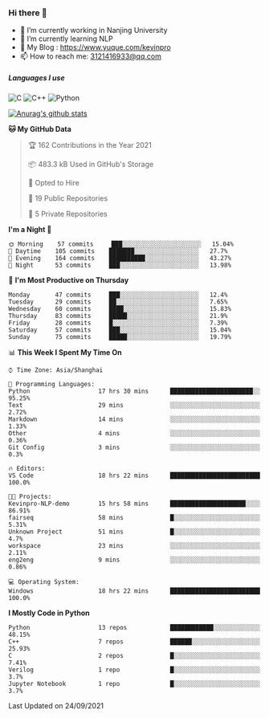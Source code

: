 ### Hi there 👋

- 🔭 I’m currently working in Nanjing University
- 🌱 I’m currently learning NLP
- 👯 My Blog : https://www.yuque.com/kevinpro
- 📫 How to reach me: 3121416933@qq.com

##### Languages I use
![C](https://img.shields.io/badge/-C-000000?style=flat&logo=c)
![C++](https://img.shields.io/badge/-C++-000000?style=flat&logo=c%2B%2B)
![Python](https://img.shields.io/badge/-Python-000000?style=flat&logo=python)

[![Anurag's github stats](https://github-readme-stats.vercel.app/api?username=Ricardokevins)](https://github.com/anuraghazra/github-readme-stats)

<!--START_SECTION:waka-->
**🐱 My GitHub Data** 

> 🏆 162 Contributions in the Year 2021
 > 
> 📦 483.3 kB Used in GitHub's Storage 
 > 
> 💼 Opted to Hire
 > 
> 📜 19 Public Repositories 
 > 
> 🔑 5 Private Repositories  
 > 
**I'm a Night 🦉** 

```text
🌞 Morning    57 commits     ███░░░░░░░░░░░░░░░░░░░░░░   15.04% 
🌆 Daytime    105 commits    ███████░░░░░░░░░░░░░░░░░░   27.7% 
🌃 Evening    164 commits    ██████████░░░░░░░░░░░░░░░   43.27% 
🌙 Night      53 commits     ███░░░░░░░░░░░░░░░░░░░░░░   13.98%

```
📅 **I'm Most Productive on Thursday** 

```text
Monday       47 commits     ███░░░░░░░░░░░░░░░░░░░░░░   12.4% 
Tuesday      29 commits     ██░░░░░░░░░░░░░░░░░░░░░░░   7.65% 
Wednesday    60 commits     ████░░░░░░░░░░░░░░░░░░░░░   15.83% 
Thursday     83 commits     █████░░░░░░░░░░░░░░░░░░░░   21.9% 
Friday       28 commits     █░░░░░░░░░░░░░░░░░░░░░░░░   7.39% 
Saturday     57 commits     ███░░░░░░░░░░░░░░░░░░░░░░   15.04% 
Sunday       75 commits     █████░░░░░░░░░░░░░░░░░░░░   19.79%

```


📊 **This Week I Spent My Time On** 

```text
⌚︎ Time Zone: Asia/Shanghai

💬 Programming Languages: 
Python                   17 hrs 30 mins      ███████████████████████░░   95.25% 
Text                     29 mins             ░░░░░░░░░░░░░░░░░░░░░░░░░   2.72% 
Markdown                 14 mins             ░░░░░░░░░░░░░░░░░░░░░░░░░   1.33% 
Other                    4 mins              ░░░░░░░░░░░░░░░░░░░░░░░░░   0.36% 
Git Config               3 mins              ░░░░░░░░░░░░░░░░░░░░░░░░░   0.3%

🔥 Editors: 
VS Code                  18 hrs 22 mins      █████████████████████████   100.0%

🐱‍💻 Projects: 
Kevinpro-NLP-demo        15 hrs 58 mins      █████████████████████░░░░   86.91% 
fairseq                  58 mins             █░░░░░░░░░░░░░░░░░░░░░░░░   5.31% 
Unknown Project          51 mins             █░░░░░░░░░░░░░░░░░░░░░░░░   4.7% 
workspace                23 mins             ░░░░░░░░░░░░░░░░░░░░░░░░░   2.11% 
eng2eng                  9 mins              ░░░░░░░░░░░░░░░░░░░░░░░░░   0.86%

💻 Operating System: 
Windows                  18 hrs 22 mins      █████████████████████████   100.0%

```

**I Mostly Code in Python** 

```text
Python                   13 repos            ████████████░░░░░░░░░░░░░   48.15% 
C++                      7 repos             ██████░░░░░░░░░░░░░░░░░░░   25.93% 
C                        2 repos             █░░░░░░░░░░░░░░░░░░░░░░░░   7.41% 
Verilog                  1 repo              █░░░░░░░░░░░░░░░░░░░░░░░░   3.7% 
Jupyter Notebook         1 repo              █░░░░░░░░░░░░░░░░░░░░░░░░   3.7%

```



 Last Updated on 24/09/2021
<!--END_SECTION:waka-->
